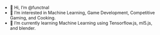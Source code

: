 - 👋 Hi, I’m @functnal
- 👀 I’m interested in Machine Learning, Game Development, Competitive Gaming, and Cooking.
- 🌱 I’m currently learning Machine Learning using Tensorflow.js, ml5.js, and blender.

<!---
functnal/functnal is a ✨ special ✨ repository because its `README.md` (this file) appears on your GitHub profile.
You can click the Preview link to take a look at your changes.
--->
